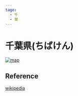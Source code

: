 ```yaml
---
tage:
  - 千
  - 葉
---
```


# 千葉県(ちばけん)

[![map](https://upload.wikimedia.org/wikipedia/commons/thumb/8/87/Map_of_Japan_with_highlight_on_12_Chiba_prefecture.svg/250px-Map_of_Japan_with_highlight_on_12_Chiba_prefecture.svg.png)](https://ja.wikipedia.org/wiki/千葉県)



## Reference

[wikipedia](https://ja.wikipedia.org/wiki/千葉県)

